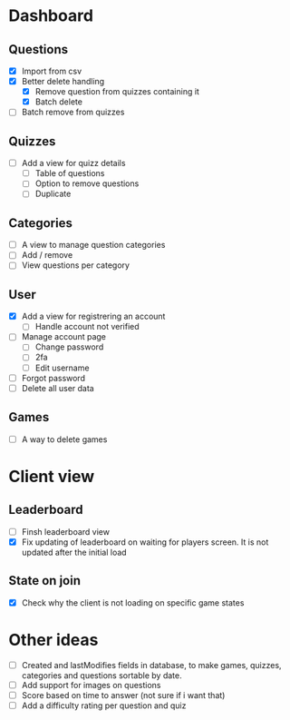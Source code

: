 # Dashboard

## Questions
- [x] Import from csv
- [x] Better delete handling
  - [x] Remove question from quizzes containing it 
  - [x] Batch delete
- [ ] Batch remove from quizzes

## Quizzes
- [ ] Add a view for quizz details
  - [ ] Table of questions
  - [ ] Option to remove questions
  - [ ] Duplicate

## Categories
- [ ] A view to manage question categories
- [ ] Add / remove
- [ ] View questions per category

## User
- [x] Add a view for registrering an account
  - [ ] Handle account not verified
- [ ] Manage account page
  - [ ] Change password
  - [ ] 2fa
  - [ ] Edit username
- [ ] Forgot password
- [ ] Delete all user data

## Games
- [ ] A way to delete games

# Client view

## Leaderboard
- [ ] Finsh leaderboard view
- [x] Fix updating of leaderboard on waiting for players screen. It is not updated after the initial load

## State on join
- [x] Check why the client is not loading on specific game states

# Other ideas
- [ ] Created and lastModifies fields in database, to make games, quizzes, categories and questions sortable by date.
- [ ] Add support for images on questions
- [ ] Score based on time to answer (not sure if i want that)
- [ ] Add a difficulty rating per question and quiz
